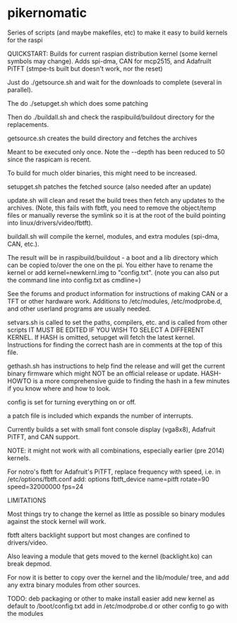 pikernomatic
============

Series of scripts (and maybe makefiles, etc) to make it easy to build
kernels for the raspi

QUICKSTART:  Builds for current raspian distribution kernel (some kernel
symbols may change).  Adds spi-dma, CAN for mcp2515, and Adafruilt PiTFT
(stmpe-ts built but doesn't work, nor the reset)

Just do ./getsource.sh and wait for the downloads to complete (several in
parallel).

The do ./setupget.sh which does some patching

Then do ./buildall.sh and check the raspibuild/buildout directory for
the replacements.

getsource.sh creates the build directory and fetches the archives

Meant to be executed only once.  Note the --depth has been reduced to 50
since the raspicam is recent.

To build for much older binaries, this might need to be increased.

setupget.sh patches the fetched source (also needed after an update)

update.sh will clean and reset the build trees then fetch any updates to
the archives.  (Note, this fails with fbtft, you need to remove the
object/temp files or manually reverse the symlink so it is at the root
of the build pointing into linux/drivers/video/fbtft).

buildall.sh will compile the kernel, modules, and extra modules
(spi-dma, CAN, etc.).

The result will be in raspibuild/buildout - a boot and a lib directory
which can be copied to/over the one on the pi.  You either have to rename
the kernel or add kernel=newkernl.img to "config.txt".  (note you can also
put the command line into config.txt as cmdline=)

See the forums and product information for instructions of making CAN or
a TFT or other hardware work.  Additions to /etc/modules, /etc/modprobe.d,
and other userland programs are usually needed.

setvars.sh is called to set the paths, compilers, etc. and is called
from other scripts IT MUST BE EDITED IF YOU WISH TO SELECT A DIFFERENT
KERNEL.  If HASH is omitted, setupget will fetch the latest kernel.
Instructions for finding the correct hash are in comments at the top of
this file.

gethash.sh has instructions to help find the release and will get the
current binary firmware which might NOT be an official release or
update.  HASH-HOWTO is a more comprehensive guide to finding the hash in
a few minutes if you know where and how to look.

config is set for turning everything on or off.

a patch file is included which expands the number of interrupts.

Currently builds a set with small font console display (vga8x8),
Adafruit PiTFT, and CAN support.

NOTE: it might not work with all combinations, especially earlier (pre
2014) kernels.

For notro's fbtft for Adafruit's PiTFT, replace frequency with speed,
i.e. in /etc/options/fbtft.conf add: options fbtft_device name=pitft
rotate=90 speed=32000000 fps=24

LIMITATIONS

Most things try to change the kernel as little as possible so binary
modules against the stock kernel will work.

fbtft alters backlight support but most changes are confined to
drivers/video.

Also leaving a module that gets moved to the kernel (backlight.ko) can
break depmod.  

For now it is better to copy over the kernel and the lib/module/<ver>
tree, and add any extra binary modules from other sources.

TODO: deb packaging or other to make install easier add new kernel as
default to /boot/config.txt add in /etc/modprobe.d or other config to go
with the modules
